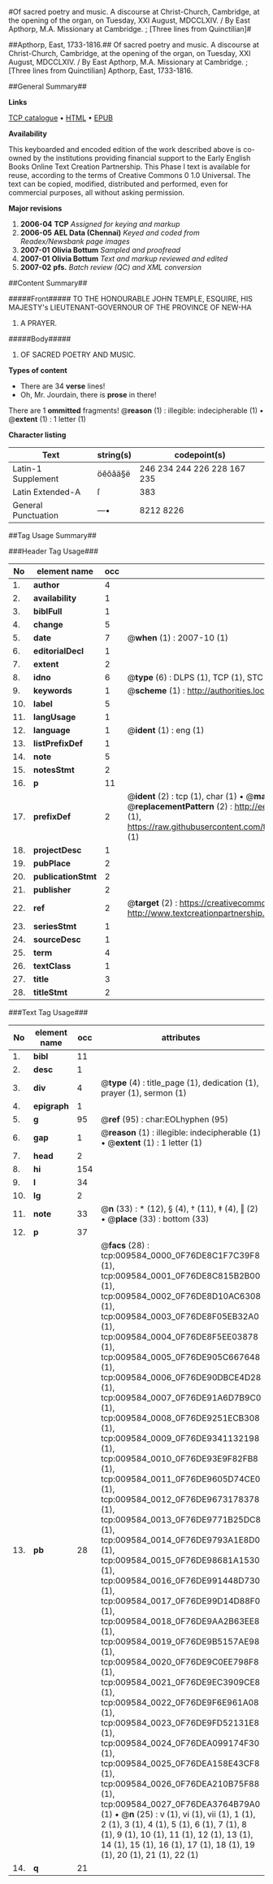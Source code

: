 #Of sacred poetry and music. A discourse at Christ-Church, Cambridge, at the opening of the organ, on Tuesday, XXI August, MDCCLXIV. / By East Apthorp, M.A. Missionary at Cambridge. ; [Three lines from Quinctilian]#

##Apthorp, East, 1733-1816.##
Of sacred poetry and music. A discourse at Christ-Church, Cambridge, at the opening of the organ, on Tuesday, XXI August, MDCCLXIV. / By East Apthorp, M.A. Missionary at Cambridge. ; [Three lines from Quinctilian]
Apthorp, East, 1733-1816.

##General Summary##

**Links**

[TCP catalogue](http://www.ota.ox.ac.uk/tcp/)  • 
[HTML](http://tei.it.ox.ac.uk/tcp/Texts-HTML/free/N07/N07509.html)  • 
[EPUB](http://tei.it.ox.ac.uk/tcp/Texts-EPUB/free/N07/N07509.epub)

**Availability**

This keyboarded and encoded edition of the
	       work described above is co-owned by the institutions
	       providing financial support to the Early English Books
	       Online Text Creation Partnership. This Phase I text is
	       available for reuse, according to the terms of Creative
	       Commons 0 1.0 Universal. The text can be copied,
	       modified, distributed and performed, even for
	       commercial purposes, all without asking permission.

**Major revisions**

1. __2006-04__ __TCP__ *Assigned for keying and markup*
1. __2006-05__ __AEL Data (Chennai)__ *Keyed and coded from Readex/Newsbank page images*
1. __2007-01__ __Olivia Bottum__ *Sampled and proofread*
1. __2007-01__ __Olivia Bottum__ *Text and markup reviewed and edited*
1. __2007-02__ __pfs.__ *Batch review (QC) and XML conversion*

##Content Summary##

#####Front#####
TO THE HONOURABLE JOHN TEMPLE, ESQUIRE, HIS MAJESTY's LIEUTENANT-GOVERNOUR OF THE PROVINCE OF NEW-HA
1. A PRAYER.

#####Body#####

1. OF SACRED POETRY AND MUSIC.

**Types of content**

  * There are 34 **verse** lines!
  * Oh, Mr. Jourdain, there is **prose** in there!

There are 1 **ommitted** fragments! 
 @__reason__ (1) : illegible: indecipherable (1)  •  @__extent__ (1) : 1 letter (1)

**Character listing**


|Text|string(s)|codepoint(s)|
|---|---|---|
|Latin-1 Supplement|öêôâä§ë|246 234 244 226 228 167 235|
|Latin Extended-A|ſ|383|
|General Punctuation|—•|8212 8226|

##Tag Usage Summary##

###Header Tag Usage###

|No|element name|occ|attributes|
|---|---|---|---|
|1.|__author__|4||
|2.|__availability__|1||
|3.|__biblFull__|1||
|4.|__change__|5||
|5.|__date__|7| @__when__ (1) : 2007-10 (1)|
|6.|__editorialDecl__|1||
|7.|__extent__|2||
|8.|__idno__|6| @__type__ (6) : DLPS (1), TCP (1), STC (1), NOTIS (1), IMAGE-SET (1), EVANS-CITATION (1)|
|9.|__keywords__|1| @__scheme__ (1) : http://authorities.loc.gov/ (1)|
|10.|__label__|5||
|11.|__langUsage__|1||
|12.|__language__|1| @__ident__ (1) : eng (1)|
|13.|__listPrefixDef__|1||
|14.|__note__|5||
|15.|__notesStmt__|2||
|16.|__p__|11||
|17.|__prefixDef__|2| @__ident__ (2) : tcp (1), char (1)  •  @__matchPattern__ (2) : ([0-9\-]+):([0-9IVX]+) (1), (.+) (1)  •  @__replacementPattern__ (2) : http://eebo.chadwyck.com/downloadtiff?vid=$1&page=$2 (1), https://raw.githubusercontent.com/textcreationpartnership/Texts/master/tcpchars.xml#$1 (1)|
|18.|__projectDesc__|1||
|19.|__pubPlace__|2||
|20.|__publicationStmt__|2||
|21.|__publisher__|2||
|22.|__ref__|2| @__target__ (2) : https://creativecommons.org/publicdomain/zero/1.0/ (1), http://www.textcreationpartnership.org/docs/. (1)|
|23.|__seriesStmt__|1||
|24.|__sourceDesc__|1||
|25.|__term__|4||
|26.|__textClass__|1||
|27.|__title__|3||
|28.|__titleStmt__|2||


###Text Tag Usage###

|No|element name|occ|attributes|
|---|---|---|---|
|1.|__bibl__|11||
|2.|__desc__|1||
|3.|__div__|4| @__type__ (4) : title_page (1), dedication (1), prayer (1), sermon (1)|
|4.|__epigraph__|1||
|5.|__g__|95| @__ref__ (95) : char:EOLhyphen (95)|
|6.|__gap__|1| @__reason__ (1) : illegible: indecipherable (1)  •  @__extent__ (1) : 1 letter (1)|
|7.|__head__|2||
|8.|__hi__|154||
|9.|__l__|34||
|10.|__lg__|2||
|11.|__note__|33| @__n__ (33) : * (12), § (4), † (11), ‡ (4), ‖ (2)  •  @__place__ (33) : bottom (33)|
|12.|__p__|37||
|13.|__pb__|28| @__facs__ (28) : tcp:009584_0000_0F76DE8C1F7C39F8 (1), tcp:009584_0001_0F76DE8C815B2B00 (1), tcp:009584_0002_0F76DE8D10AC6308 (1), tcp:009584_0003_0F76DE8F05EB32A0 (1), tcp:009584_0004_0F76DE8F5EE03878 (1), tcp:009584_0005_0F76DE905C667648 (1), tcp:009584_0006_0F76DE90DBCE4D28 (1), tcp:009584_0007_0F76DE91A6D7B9C0 (1), tcp:009584_0008_0F76DE9251ECB308 (1), tcp:009584_0009_0F76DE9341132198 (1), tcp:009584_0010_0F76DE93E9F82FB8 (1), tcp:009584_0011_0F76DE9605D74CE0 (1), tcp:009584_0012_0F76DE9673178378 (1), tcp:009584_0013_0F76DE9771B25DC8 (1), tcp:009584_0014_0F76DE9793A1E8D0 (1), tcp:009584_0015_0F76DE98681A1530 (1), tcp:009584_0016_0F76DE991448D730 (1), tcp:009584_0017_0F76DE99D14D88F0 (1), tcp:009584_0018_0F76DE9AA2B63EE8 (1), tcp:009584_0019_0F76DE9B5157AE98 (1), tcp:009584_0020_0F76DE9C0EE798F8 (1), tcp:009584_0021_0F76DE9EC3909CE8 (1), tcp:009584_0022_0F76DE9F6E961A08 (1), tcp:009584_0023_0F76DE9FD52131E8 (1), tcp:009584_0024_0F76DEA099174F30 (1), tcp:009584_0025_0F76DEA158E43CF8 (1), tcp:009584_0026_0F76DEA210B75F88 (1), tcp:009584_0027_0F76DEA3764B79A0 (1)  •  @__n__ (25) : v (1), vi (1), vii (1), 1 (1), 2 (1), 3 (1), 4 (1), 5 (1), 6 (1), 7 (1), 8 (1), 9 (1), 10 (1), 11 (1), 12 (1), 13 (1), 14 (1), 15 (1), 16 (1), 17 (1), 18 (1), 19 (1), 20 (1), 21 (1), 22 (1)|
|14.|__q__|21||
